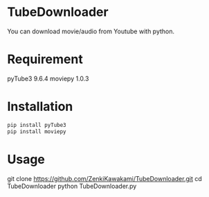 # TubeDownloader
You can download movie/audio from Youtube with python.

# Requirement
pyTube3 9.6.4
moviepy 1.0.3

# Installation

```bash
pip install pyTube3
pip install moviepy
```
# Usage
git clone https://github.com/ZenkiKawakami/TubeDownloader.git
cd TubeDownloader
python TubeDownloader.py
